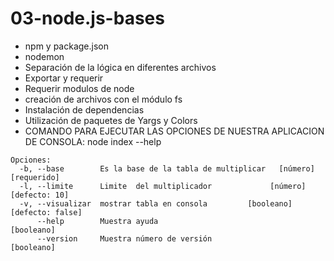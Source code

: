 # 03-node.js-bases


* npm y package.json
* nodemon
* Separación de la lógica en diferentes archivos
* Exportar y requerir
* Requerir modulos de node
* creación de archivos con el módulo fs
* Instalación de dependencias
* Utilización de paquetes de Yargs y Colors
*  COMANDO PARA EJECUTAR LAS OPCIONES DE NUESTRA APLICACION DE CONSOLA: node index --help

```
Opciones:
  -b, --base        Es la base de la tabla de multiplicar   [número] [requerido]
  -l, --limite      Limite  del multiplicador             [número] [defecto: 10]
  -v, --visualizar  mostrar tabla en consola         [booleano] [defecto: false]
      --help        Muestra ayuda                                     [booleano]
      --version     Muestra número de versión                         [booleano]
```